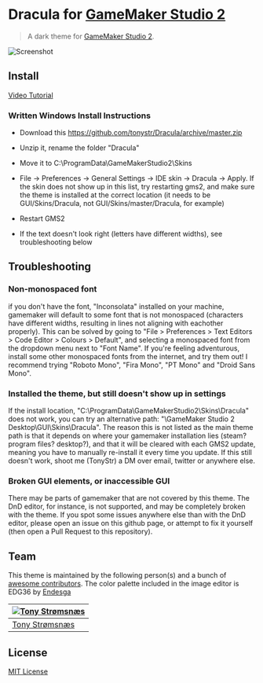 # Dracula for [GameMaker Studio 2](https://www.yoyogames.com/gamemaker)

> A dark theme for [GameMaker Studio 2](https://www.yoyogames.com/gamemaker).

![Screenshot](https://cdn.discordapp.com/attachments/392980753228496896/560224631320084480/unknown.png)

## Install

[Video Tutorial](https://www.youtube.com/watch?v=DV_JkP_VXdQ)

### Written Windows Install Instructions

* Download this https://github.com/tonystr/Dracula/archive/master.zip

* Unzip it, rename the folder "Dracula"

* Move it to C:\ProgramData\GameMakerStudio2\Skins

* File -> Preferences -> General Settings -> IDE skin -> Dracula -> Apply. If the skin does not show up in this list, try restarting gms2, and make sure the theme is installed at the correct location (it needs to be GUI/Skins/Dracula, not GUI/Skins/master/Dracula, for example)

* Restart GMS2

* If the text doesn't look right (letters have different widths), see troubleshooting below

## Troubleshooting

### Non-monospaced font

if you don't have the font, "Inconsolata" installed on your machine, gamemaker will default to some font that is not monospaced (characters have different widths, resulting in lines not aligning with eachother properly). This can be solved by going to "File > Preferences > Text Editors > Code Editor > Colours > Default", and selecting a monospaced font from the dropdown menu next to "Font Name". If you're feeling adventurous, install some other monospaced fonts from the internet, and try them out! I recommend trying "Roboto Mono", "Fira Mono", "PT Mono" and "Droid Sans Mono".

### Installed the theme, but still doesn't show up in settings

If the install location, "C:\ProgramData\GameMakerStudio2\Skins\Dracula" does not work, you can try an alternative path: "\GameMaker Studio 2 Desktop\GUI\Skins\Dracula". The reason this is not listed as the main theme path is that it depends on where your gamemaker installation lies (steam? program files? desktop?), and that it will be cleared with each GMS2 update, meaning you have to manually re-install it every time you update. If this still doesn't work, shoot me (TonyStr) a DM over email, twitter or anywhere else.

### Broken GUI elements, or inaccessible GUI

There may be parts of gamemaker that are not covered by this theme. The DnD editor, for instance, is not supported, and may be completely broken with the theme. If you spot some issues anywhere else than with the DnD editor, please open an issue on this github page, or attempt to fix it yourself (then open a Pull Request to this repository).

## Team

This theme is maintained by the following person(s) and a bunch of [awesome contributors](https://github.com/tonystr/Dracula/graphs/contributors). The color palette included in the image editor is EDG36 by [Endesga](https://twitter.com/ENDESGA)

[![Tony Strømsnæs](https://avatars3.githubusercontent.com/u/30723101?v=3&s=70)](https://github.com/tonystr) |
--- |
[Tony Strømsnæs](https://github.com/tonystr) |

## License

[MIT License](./LICENSE)

